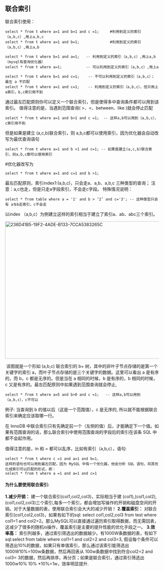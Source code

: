 ## 联合索引

联合索引使用：

```mysql
select * from t where a=1 and b=1 and c =1;     #利用到定义的索引（a,b,c）,用上a,b,c
select * from t where a=1 and b=1;              #利用到定义的索引（a,b,c）,用上a,b

select * from t where b=1 and a=1;   -- 利用到定义的索引（a,b,c）,用上a,b（mysql有查询优化器）
select * from t where a=1;           -- 可以利用到定义的索引（a,b,c）,用上a

select * from t where b=1 and c=1;    -- 不可以利用到定义的索引（a,b,c）； 最左 a 不匹配
select * from t where a=1 and c=1;    -- 利用到定义的索引（a,b,c），但只用上a索引，b,c索引用不到
```

通过最左匹配原则你可以定义一个联合索引，但是使得多中查询条件都可以用到该索引。
值得注意的是，当遇到范围查询( >、<、between、like )就会停止匹配

```mysql
select * from t where a=1 and b>1 and c =1;  -- 这样a,b可以用到（a,b,c），c索引用不到 
```

但是如果是建立 (a,c,b)联合索引，则 a,b,c都可以使用索引，因为优化器会自动改写为最优查询语句

```mysql
select * from t where a=1 and b >1 and c=1; -- 如果是建立(a,c,b)联合索引，则a,b,c都可以使用索引
```

#优化器改写为

```mysql
select * from t where a=1 and c=1 and b >1;  
```

最左匹配原则，索引index1:(a,b,c)，只会走a、a,b、a,b,c 三种类型的查询； 注意：a,c也走，但是只走a字段索引，不会走c字段。
特殊情况说明： 

```mysql
select * from table where a = '1' and b > ‘2’ and c='3'; -- 这种类型只会有 a与b走索引，c不会走
```



以index （a,b,c）为例建立这样的索引相当于建立了索引a、ab、abc三个索引。

<img src="https://tva1.sinaimg.cn/large/008i3skNly1guryje2r28j60lt0i8jse02.jpg" alt="236D41B5-19F2-4ADE-B133-7CCA5383265C" width="650" height="450" />

​		该图就是一个形如 (a,b,c) 联合索引的 b+ 树，其中的非叶子节点存储的是第一个关键字的索引 a，而叶子节点存储的是三个关键字的数据。这里可以看出 a 是有序的，而 b，c 都是无序的。但是当在 a 相同的时候，b 是有序的，b 相同的时候，c 又是有序的。最左匹配原则中如果遇到范围查询就会停止, 

```mysql
select * from t where a=5 and b>0 and c =1;   -- 这样a,b可以用到（a,b,c），c不可以
```

例子: 当查询到 b 的值以后（这是一个范围值），c 是无序的, 所以就不能根据联合索引来确定应该取哪一行。

在 InnoDB 中联合索引只有先确定前一个（左侧的值）后，才能确定下一个值。如果有范围查询的话，那么联合索引中使用范围查询的字段后的索引在该条 SQL 中都不会起作用。

值得注意的是，in 和 =  都可以乱序，比如有索引（a,b,c），语句:

```mysql
select * from t where c =1 and a=1 and b=1，
这样的语句也可以用到最左匹配，因为 MySQL 中有一个优化器，他会分析 SQL 语句，将其优化成索引可以匹配的形式，即：
select * from t where a =1 and a=1 and c=1 
```



#### 为什么要使用联合索引:

**1.减少开销：** 建一个联合索引(col1,col2,col3)，实际相当于建 (col1),(col1,col2),(col1,col2,col3)三个索引,每多一个索引，都会增加写操作的开销和磁盘空间的开销。对于大量数据的表，使用联合索引会大大的减少开销！
**2.覆盖索引：** 对联合索引(col1,col2,col3)，如果有如下的sql: select col1,col2,col3 from test where col1=1 and col2=2。那么MySQL可以直接通过遍历索引取得数据，而无需回表，这减少了很多的随机io操作，覆盖索引是主要的提升性能的优化手段之一。
**3.效率高：** 索引列越多，通过索引筛选出的数据越少。有1000W条数据的表，有如下sql:select from table where col1=1 and col2=2 and col3=3, 假设每个条件可以筛选出10%的数据，如果只有单值索引，那么通过该索引能筛选出1000W10%=100w条数据，然后再回表从 100w条数据中找到符合col2=2 and col3= 3的数据，然后再排序，再分页；如果是联合索引，通过索引筛选出1000w10% 10% *10%=1w，效率明显提升.

